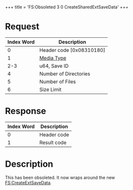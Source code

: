 +++
title = 'FS:Obsoleted 3 0 CreateSharedExtSaveData'
+++

# Request

| Index Word | Description                                            |
|------------|--------------------------------------------------------|
| 0          | Header code \[0x08310180\]                             |
| 1          | [Media Type](Filesystem_services#mediatype "wikilink") |
| 2-3        | u64, Save ID                                           |
| 4          | Number of Directories                                  |
| 5          | Number of Files                                        |
| 6          | Size Limit                                             |

# Response

| Index Word | Description |
|------------|-------------|
| 0          | Header code |
| 1          | Result code |

# Description

This has been obsoleted. It now wraps around the new
[FS:CreateExtSaveData](FS:CreateExtSaveData "wikilink").
